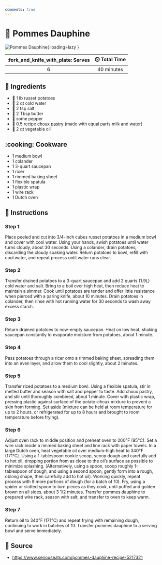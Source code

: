 ```yaml
---
comments: true
---
```

# :potato: Pommes Dauphine

![Pommes Dauphine](../assets/images/pommes-dauphine.jpg){ loading=lazy }

| :fork_and_knife_with_plate: Serves | :timer_clock: Total Time |
|:----------------------------------:|:-----------------------: |
| 6 | 40 minutes |

## :salt: Ingredients

- :potato: 1 lb russet potatoes
- :ice_cube: 2 qt cold water
- :salt: 2 tsp salt
- :butter: 2 Tbsp butter
- :salt: some pepper
- :butter: 0.5 recipe [choux pastry][1] (made with equal parts milk and water)
- :carrot: 2 qt vegetable oil

## :cooking: Cookware

- 1 medium bowl
- 1 colander
- 1 3-quart saucepan
- 1 ricer
- 1 rimmed baking sheet
- 1 flexible spatula
- 1 plastic wrap
- 1 wire rack
- 1 Dutch oven

## :pencil: Instructions

### Step 1

Place peeled and cut into 3/4-inch cubes russet potatoes in a medium bowl and cover with cool water. Using your hands,
swish potatoes until water turns cloudy, about 30 seconds. Using a colander, drain potatoes, discarding the cloudy
soaking water. Return potatoes to bowl, refill with cool water, and repeat process until water runs clear.

### Step 2

Transfer drained potatoes to a 3-quart saucepan and add 2 quarts (1.9L) cold water and salt. Bring to a boil over high
heat, then reduce heat to maintain a simmer. Cook until potatoes are tender and offer little resistance when pierced
with a paring knife, about 10 minutes. Drain potatoes in colander, then rinse with hot running water for 30 seconds to
wash away excess starch.

### Step 3

Return drained potatoes to now-empty saucepan. Heat on low heat, shaking saucepan constantly to evaporate moisture from
potatoes, about 1 minute.

### Step 4

Pass potatoes through a ricer onto a rimmed baking sheet, spreading them into an even layer, and allow them to cool
slightly, about 2 minutes.

### Step 5

Transfer riced potatoes to a medium bowl. Using a flexible spatula, stir in melted butter and season with salt and
pepper to taste. Add choux pastry, and stir until thoroughly combined, about 1 minute. Cover with plastic wrap, pressing
plastic against surface of the potato-choux mixture to prevent a skin from forming. Set aside (mixture can be held at
room temperature for up to 2 hours, or refrigerated for up to 8 hours and brought to room temperature before frying).

### Step 6

Adjust oven rack to middle position and preheat oven to 200°F (95°C). Set a wire rack inside a rimmed baking sheet and
line rack with paper towels. In a large Dutch oven, heat vegetable oil over medium-high heat to 340°F (171°C). Using a
1-tablespoon cookie scoop, scoop dough and carefully add to hot oil, dropping portion from as close to the oil’s
surface as possible to minimize splashing. (Alternatively, using a spoon, scoop roughly 1-tablespoon of dough, and using
a second spoon, gently form into a rough, oblong shape, then carefully add to hot oil). Working quickly, repeat process
with 9 more portions of dough (for a batch of 10). Fry, using a spider or slotted spoon to turn pieces as they cook,
until puffed and golden brown on all sides, about 3 1/2 minutes. Transfer pommes dauphine to prepared wire rack, season
with salt, and transfer to oven to keep warm.

### Step 7

Return oil to 340°F (171°C) and repeat frying with remaining dough, continuing to work in batches of 10. Transfer
pommes dauphine to a serving bowl and serve immediately.

## :link: Source

- <https://www.seriouseats.com/pommes-dauphine-recipe-5217321>

[1]: <../ingredients/pastry-dough/pâte-à-choux.md>
